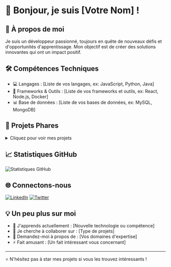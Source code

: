# 👋 Bonjour, je suis [Votre Nom] !

## 🚀 À propos de moi
Je suis un développeur passionné, toujours en quête de nouveaux défis et d'opportunités d'apprentissage. Mon objectif est de créer des solutions innovantes qui ont un impact positif.

## 🛠️ Compétences Techniques
- 💻 Langages : [Liste de vos langages, ex: JavaScript, Python, Java]
- 🧰 Frameworks & Outils : [Liste de vos frameworks et outils, ex: React, Node.js, Docker]
- 📊 Base de données : [Liste de vos bases de données, ex: MySQL, MongoDB]

## 🌟 Projets Phares
<details>
<summary>Cliquez pour voir mes projets</summary>

1. **[Nom du Projet]** : Brève description du projet et ses technologies clés.
2. **[Nom du Projet]** : Brève description du projet et ses technologies clés.
3. **[Nom du Projet]** : Brève description du projet et ses technologies clés.

</details>

## 📈 Statistiques GitHub
![Statistiques GitHub](https://github-readme-stats.vercel.app/api?username=[votre_username]&show_icons=true&theme=radical)

## 🌐 Connectons-nous
[![LinkedIn](https://img.shields.io/badge/LinkedIn-0077B5?style=for-the-badge&logo=linkedin&logoColor=white)](votre_lien_linkedin)
[![Twitter](https://img.shields.io/badge/Twitter-1DA1F2?style=for-the-badge&logo=twitter&logoColor=white)](votre_lien_twitter)

## 💡 Un peu plus sur moi
- 🌱 J'apprends actuellement : [Nouvelle technologie ou compétence]
- 👯 Je cherche à collaborer sur : [Type de projets]
- 💬 Demandez-moi à propos de : [Vos domaines d'expertise]
- ⚡ Fait amusant : [Un fait intéressant vous concernant]

---

⭐️ N'hésitez pas à star mes projets si vous les trouvez intéressants !
